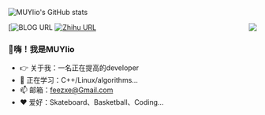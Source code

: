 ![MUYIio's GitHub stats](https://github-readme-stats.vercel.app/api?username=MUYIio&show_icons=true&theme=radical)

<!--
**MUYIio/MUYIio** is a ✨ _special_ ✨ repository because its `README.md` (this file) appears on your GitHub profile.

Here are some ideas to get you started:

- 🔭 I’m currently working on ...
- 🌱 I’m currently learning ...
- 👯 I’m looking to collaborate on ...
- 🤔 I’m looking for help with ...
- 💬 Ask me about ...
- 📫 How to reach me: ...
- 😄 Pronouns: ...
- ⚡ Fun fact: ...
-->
<img align='right' src="https://github-readme-stats.vercel.app/api?username=MUYIio&show_icons=true">

[![BLOG URL](https://img.shields.io/twitter/url?color=%23FBBC05&label=BLOG&logo=hexo&logoColor=white&style=flat-square&url=https%3A%2F%2Ffeezxe.gitee.io/%2F)
[![Zhihu URL](https://img.shields.io/twitter/url?color=%230077E6&label=Zhihu&logo=zhihu&logoColor=white&style=flat-square&url=https%3A%2F%2Fwww.zhihu.com%2Fpeople%2Fmuyiio)](https://www.zhihu.com/people/muyiio)

### 👋嗨！我是MUYIio
- 👉 关于我：一名正在提高的developer
- 🌱 正在学习：C++/Linux/algorithms...
- 📫 邮箱：feezxe@Gmail.com
- ❤️ 爱好：Skateboard、Basketball、Coding...



<!-- https://github.com/kautukkundan/Awesome-Profile-README-templates -->
